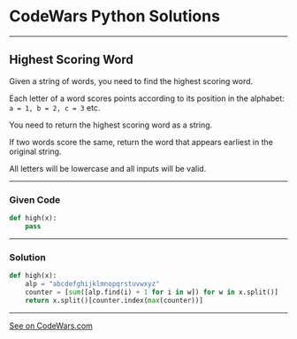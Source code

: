 # CodeWars Python Solutions

---

## Highest Scoring Word

Given a string of words, you need to find the highest scoring word.

Each letter of a word scores points according to its position in the alphabet: `a = 1, b = 2, c = 3` etc.

You need to return the highest scoring word as a string.

If two words score the same, return the word that appears earliest in the original string.

All letters will be lowercase and all inputs will be valid.


---

### Given Code


```python
def high(x):
    pass
```

---

### Solution


```python
def high(x):
    alp = "abcdefghijklmnopqrstuvwxyz"
    counter = [sum([alp.find(i) + 1 for i in w]) for w in x.split()]
    return x.split()[counter.index(max(counter))]
```




---


[See on CodeWars.com](https://www.codewars.com/kata/57eb8fcdf670e99d9b000272/)
